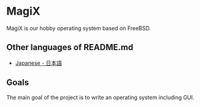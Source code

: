 # MagiX

MagiX is our hobby operating system based on FreeBSD.

## Other languages of README.md

* [Japanese - 日本語](README-ja.md)

## Goals

The main goal of the project is to write an operating system including GUI.
